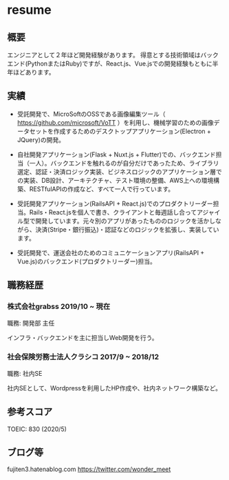 # resume

## 概要

エンジニアとして２年ほど開発経験があります。
得意とする技術領域はバックエンド(PythonまたはRuby)ですが、React.js、Vue.jsでの開発経験もともに半年ほどあります。

## 実績

- 受託開発で、MicroSoftのOSSである画像編集ツール（ https://github.com/microsoft/VoTT ）を利用し、機械学習のための画像データセットを作成するためのデスクトップアプリケーション(Electron + JQuery)の開発。

- 自社開発アプリケーション(Flask + Nuxt.js + Flutter)での、バックエンド担当（一人）。バックエンドを触れるのが自分だけであったため、ライブラリ選定、認証・決済ロジック実装、ビジネスロジックのアプリケーション層での実装、DB設計、アーキテクチャ、テスト環境の整備、AWS上への環境構築、RESTfulAPIの作成など、すべて一人で行っています。

- 受託開発アプリケーション(RailsAPI + React.js)でのプロダクトリーダー担当。Rails・React.jsを個人で書き、クライアントと毎週話し合ってアジャイル型で開発しています。元々別のアプリがあったもののロジックを活かしながら、決済(Stripe・銀行振込)・認証などのロジックを拡張し、実装しています。

- 受託開発で、運送会社のためのコミュニケーションアプリ(RailsAPI + Vue.js)のバックエンド(プロダクトリーダー)担当。

## 職務経歴

### 株式会社grabss 2019/10 ~ 現在

職務: 開発部 主任

インフラ・バックエンドを主に担当しWeb開発を行う。

### 社会保険労務士法人クラシコ 2017/9 ~ 2018/12

職務: 社内SE

社内SEとして、Wordpressを利用したHP作成や、社内ネットワーク構築など。


## 参考スコア

TOEIC: 830 (2020/5)

## ブログ等

fujiten3.hatenablog.com
https://twitter.com/wonder_meet

